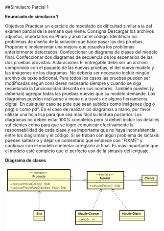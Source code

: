 ##Simulacro Parcial 1

**Enunciado de simulacro 1**

Objetivos
Practicar un ejercicio de modelado de dificultad similar a la del examen parcial de la semana que viene.
Consigna
Descargar los archivos adjuntos, importarlos en Pharo y analizar el código.
Identificar los problemas de diseño de la solución que hace pasar las dos pruebas.
Proponer e implementar una mejora que resuelva los problemas anteriormente detectados.
Confeccionar un diagrama de clases del modelo final.
Confeccionar dos diagramas de secuencia de los escenarios de las dos pruebas provistas.
Aclaraciones
El entregable debe ser un archivo comprimido con el paquete de las nuevas pruebas, el del nuevo modelo y las imágenes de los diagramas. No debería ser necesario incluir ningún archivo de texto adicional.
Para todos los casos las pruebas pueden ser modificadas según consideren necesario siempre y cuando se siga respetando la funcionalidad descrita en sus nombres. También pueden (y deberían) agregar todas las pruebas nuevas que su modelo demande.
Los diagramas pueden realizarse a mano o a través de alguna herramienta digital. En cualquier caso se pide que sean subidos como imágenes (jpg o png) o como pdf. En el caso de realizar los diagramas a mano, por favor utilizar una hoja lisa para que sea más fácil su lectura posterior.
Los diagramas no deben estar 100% completos pero sí deben incluir los detalles suficientes como para que se logre comunicar efectivamente la responsabilidad de cada clase y es importante que no haya inconsistencia entre los diagramas y el código.
Si se traban con algún problema de sintaxis pueden saltearlo y dejar un comentario que empiece con "FIXME" y continuar con el modelo e intentar arreglarlo al final. Es más importante que el modelo esté completo que el perfecto uso de la sintaxis del lenguaje.

**Diagrama de clases**


![Diagrama](https://github.com/Lukas-De-Angelis-Riva/TPs-individuales-Algoritmos-y-programacion-III/blob/master/SimulacroParcial/Class%20Diagram.png)
